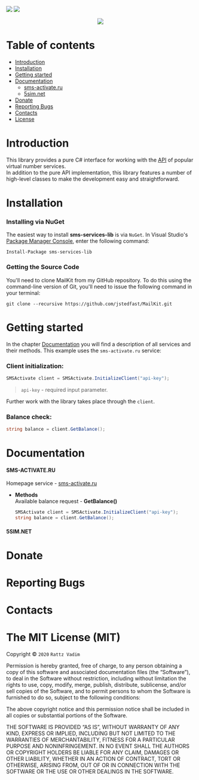 [![](https://img.shields.io/github/license/rattzv/all-sms-services)](https://license)
[![](https://img.shields.io/badge/service-sms--activate-red.svg)](https://sms-activate.ru/?ref=131777)
<p align="center">
  <img src="https://sun1-86.userapi.com/UR7honv-VPfHipG5NBALuYUNOFiA8dtaLXv3mA/ajGvDqa6SeY.jpg">
</p>

# Table of contents
* [Introduction](#Introduction)
* [Installation](#Installation)
* [Getting started](#Getting-started)
* [Documentation](#Documentation)
    * [sms-activate.ru](#sms-activate.ru)
    * [5sim.net](#5sim.net)
* [Donate](#Donate)
* [Reporting Bugs](#Reporting-Bugs)
* [Contacts](#Contacts)
* [License](#The-MIT-License-(MIT))

# Introduction
This library provides a pure C# interface for working with the [API](https://en.wikipedia.org/wiki/API) of popular virtual number services.  
In addition to the pure API implementation, this library features a number of high-level classes to make the development easy and straightforward.

# Installation
### Installing via NuGet
The easiest way to install **sms-services-lib** is via `NuGet`.
In Visual Studio's [Package Manager Console](http://docs.nuget.org/docs/start-here/using-the-package-manager-console), enter the following command:
```
Install-Package sms-services-lib
```

### Getting the Source Code
You'll need to clone MailKit from my GitHub repository. To do this using the command-line version of Git, you'll need to issue the following command in your terminal:
```
git clone --recursive https://github.com/jstedfast/MailKit.git
```

# Getting started
In the chapter [Documentation](#Documentation) you will find a description of all services and their methods. This example uses the `sms-activate.ru` service:
### Client initialization:

```csharp
SMSActivate client = SMSActivate.InitializeClient("api-key");
```
>`api-key` - required input parameter.  

Further work with the library takes place through the `client`.
### Balance check:
```csharp
string balance = client.GetBalance();
```
# Documentation

#### SMS-ACTIVATE.RU
Homepage service - [sms-activate.ru](https://sms-activate.ru/?ref=131777)
- **Methods**  
  Available balance request - **GetBalance()**
  ```csharp
  SMSActivate client = SMSActivate.InitializeClient("api-key");
  string balance = client.GetBalance();
  ```

#### 5SIM.NET
# Donate
# Reporting Bugs
# Contacts
# The MIT License (MIT)

Copyright © `2020` `Rattz Vadim`

Permission is hereby granted, free of charge, to any person
obtaining a copy of this software and associated documentation
files (the “Software”), to deal in the Software without
restriction, including without limitation the rights to use,
copy, modify, merge, publish, distribute, sublicense, and/or sell
copies of the Software, and to permit persons to whom the
Software is furnished to do so, subject to the following
conditions:

The above copyright notice and this permission notice shall be
included in all copies or substantial portions of the Software.

THE SOFTWARE IS PROVIDED “AS IS”, WITHOUT WARRANTY OF ANY KIND,
EXPRESS OR IMPLIED, INCLUDING BUT NOT LIMITED TO THE WARRANTIES
OF MERCHANTABILITY, FITNESS FOR A PARTICULAR PURPOSE AND
NONINFRINGEMENT. IN NO EVENT SHALL THE AUTHORS OR COPYRIGHT
HOLDERS BE LIABLE FOR ANY CLAIM, DAMAGES OR OTHER LIABILITY,
WHETHER IN AN ACTION OF CONTRACT, TORT OR OTHERWISE, ARISING
FROM, OUT OF OR IN CONNECTION WITH THE SOFTWARE OR THE USE OR
OTHER DEALINGS IN THE SOFTWARE.
